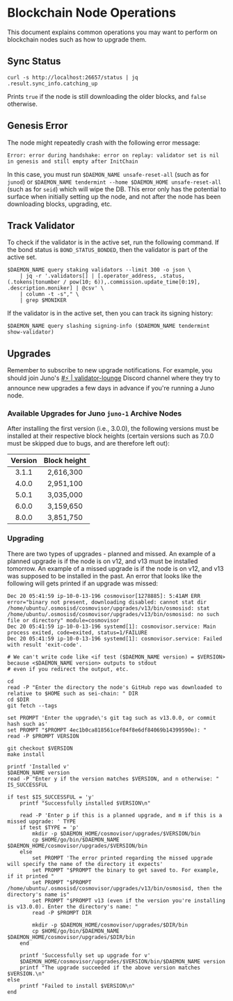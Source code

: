 # Blockchain Node Operations

This document explains common operations you may want to perform on blockchain nodes such as how to upgrade them.

## Sync Status

```shell
curl -s http://localhost:26657/status | jq .result.sync_info.catching_up
```

Prints `true` if the node is still downloading the older blocks, and `false` otherwise.

## Genesis Error

The node might repeatedly crash with the following error message:

```
Error: error during handshake: error on replay: validator set is nil in genesis and still empty after InitChain
```

In this case, you must run `$DAEMON_NAME unsafe-reset-all` (such as for `junod`) or `$DAEMON_NAME tendermint --home $DAEMON_HOME unsafe-reset-all` (such as for `seid`) which will wipe the DB. This error only has the potential to surface when initially setting up the node, and not after the node has been downloading blocks, upgrading, etc.

## Track Validator

To check if the validator is in the active set, run the following command. If the bond status is `BOND_STATUS_BONDED`, then the validator is part of the active set.

```shell
$DAEMON_NAME query staking validators --limit 300 -o json \
    | jq -r '.validators[] | [.operator_address, .status, (.tokens|tonumber / pow(10; 6)),.commission.update_time[0:19], .description.moniker] | @csv' \
    | column -t -s"," \
    | grep $MONIKER
```

If the validator is in the active set, then you can track its signing history:

```shell
$DAEMON_NAME query slashing signing-info ($DAEMON_NAME tendermint show-validator)
```

## Upgrades

Remember to subscribe to new upgrade notifications. For example, you should join Juno's [#⚡ | validator-lounge](https://discord.com/channels/816256689078403103/816263136491339867) Discord channel where they try to announce new upgrades a few days in advance if you're running a Juno node.

### Available Upgrades for Juno `juno-1` Archive Nodes

After installing the first version (i.e., 3.0.0), the following versions must be installed at their respective block heights (certain versions such as 7.0.0 must be skipped due to bugs, and are therefore left out):

| Version | Block height |
| :-----: | :----------: |
|  3.1.1  |  2,616,300   |
|  4.0.0  |  2,951,100   |
|  5.0.1  |  3,035,000   |
|  6.0.0  |  3,159,650   |
|  8.0.0  |  3,851,750   |

### Upgrading

There are two types of upgrades - planned and missed. An example of a planned upgrade is if the node is on v12, and v13 must be installed tomorrow. An example of a missed upgrade is if the node is on v12, and v13 was supposed to be installed in the past. An error that looks like the following will gets printed if an upgrade was missed:

```shell
Dec 20 05:41:59 ip-10-0-13-196 cosmovisor[1278885]: 5:41AM ERR  error="binary not present, downloading disabled: cannot stat dir /home/ubuntu/.osmosisd/cosmovisor/upgrades/v13/bin/osmosisd: stat /home/ubuntu/.osmosisd/cosmovisor/upgrades/v13/bin/osmosisd: no such file or directory" module=cosmovisor
Dec 20 05:41:59 ip-10-0-13-196 systemd[1]: cosmovisor.service: Main process exited, code=exited, status=1/FAILURE
Dec 20 05:41:59 ip-10-0-13-196 systemd[1]: cosmovisor.service: Failed with result 'exit-code'.
```

```shell
# We can't write code like <if test ($DAEMON_NAME version) = $VERSION> because <$DAEMON_NAME version> outputs to stdout
# even if you redirect the output, etc.

cd
read -P "Enter the directory the node's GitHub repo was downloaded to relative to $HOME such as sei-chain: " DIR
cd $DIR
git fetch --tags

set PROMPT 'Enter the upgrade\'s git tag such as v13.0.0, or commit hash such as'
set PROMPT "$PROMPT 4ec1b0ca818561cef04f8e6df84069b14399590e): "
read -P $PROMPT VERSION

git checkout $VERSION
make install

printf 'Installed v'
$DAEMON_NAME version
read -P "Enter y if the version matches $VERSION, and n otherwise: " IS_SUCCESSFUL

if test $IS_SUCCESSFUL = 'y'
    printf "Successfully installed $VERSION\n"

    read -P 'Enter p if this is a planned upgrade, and m if this is a missed upgrade: ' TYPE
    if test $TYPE = 'p'
        mkdir -p $DAEMON_HOME/cosmovisor/upgrades/$VERSION/bin
        cp $HOME/go/bin/$DAEMON_NAME $DAEMON_HOME/cosmovisor/upgrades/$VERSION/bin
    else
        set PROMPT 'The error printed regarding the missed upgrade will specify the name of the directory it expects'
        set PROMPT "$PROMPT the binary to get saved to. For example, if it printed "
        set PROMPT "$PROMPT /home/ubuntu/.osmosisd/cosmovisor/upgrades/v13/bin/osmosisd, then the directory's name is"
        set PROMPT "$PROMPT v13 (even if the version you're installing is v13.0.0). Enter the directory's name: "
        read -P $PROMPT DIR

        mkdir -p $DAEMON_HOME/cosmovisor/upgrades/$DIR/bin
        cp $HOME/go/bin/$DAEMON_NAME $DAEMON_HOME/cosmovisor/upgrades/$DIR/bin
    end

    printf 'Successfully set up upgrade for v'
    $DAEMON_HOME/cosmovisor/upgrades/$VERSION/bin/$DAEMON_NAME version
    printf "The upgrade succeeded if the above version matches $VERSION.\n"
else
    printf "Failed to install $VERSION\n"
end
```
